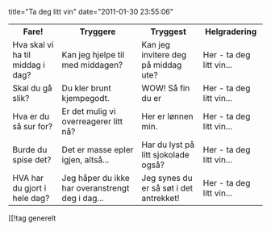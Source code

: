 title="Ta deg litt vin"
date="2011-01-30 23:55:06"
<table cellpadding="10" cellspacing="10" width="100%">
<tr>
	<th>Fare!</th>
	<th>Tryggere</th>
	<th>Tryggest</th>
	<th>Helgradering</th>
</tr>
<tr>
	<td>Hva skal vi ha til middag i dag?</td>
	<td>Kan jeg hjelpe til med middagen?</td>
	<td>Kan jeg invitere deg på middag ute?</td>
	<td>Her - ta deg litt vin...</td>
</tr>
<tr>
	<td>Skal du gå slik?</td>
	<td>Du kler brunt kjempegodt.</td>
	<td>WOW! Så fin du er</td>
	<td>Her - ta deg litt vin...</td>
</tr>
<tr>
	<td>Hva er du så sur for?</td>
	<td>Er det mulig vi overreagerer litt nå?</td>
	<td>Her er lønnen min.</td>
	<td>Her - ta deg litt vin...</td>
</tr>
<tr>
	<td>Burde du spise det?</td>
	<td>Det er masse epler igjen, altså...</td>
	<td>Har du lyst på litt sjokolade også?</td>
	<td>Her - ta deg litt vin...</td>
</tr>
<tr>
	<td>HVA har du gjort i hele dag?</td>
	<td>Jeg håper du ikke har overanstrengt deg i dag...</td>
	<td>Jeg synes du er så søt i det antrekket!</td>
	<td>Her - ta deg litt vin...</td>
</tr>
</table>

[[!tag  generelt
